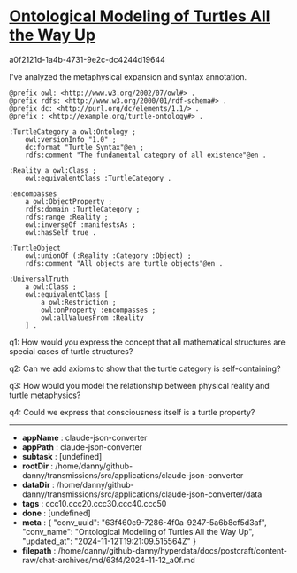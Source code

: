 # [Ontological Modeling of Turtles All the Way Up](https://claude.ai/chat/63f460c9-7286-4f0a-9247-5a6b8cf5d3af)

a0f2121d-1a4b-4731-9e2c-dc4244d19644

 I've analyzed the metaphysical expansion and syntax annotation.

```turtle
@prefix owl: <http://www.w3.org/2002/07/owl#> .
@prefix rdfs: <http://www.w3.org/2000/01/rdf-schema#> .
@prefix dc: <http://purl.org/dc/elements/1.1/> .
@prefix : <http://example.org/turtle-ontology#> .

:TurtleCategory a owl:Ontology ;
    owl:versionInfo "1.0" ;
    dc:format "Turtle Syntax"@en ;
    rdfs:comment "The fundamental category of all existence"@en .

:Reality a owl:Class ;
    owl:equivalentClass :TurtleCategory .

:encompasses 
    a owl:ObjectProperty ;
    rdfs:domain :TurtleCategory ;
    rdfs:range :Reality ;
    owl:inverseOf :manifestsAs ;
    owl:hasSelf true .

:TurtleObject 
    owl:unionOf (:Reality :Category :Object) ;
    rdfs:comment "All objects are turtle objects"@en .

:UniversalTruth 
    a owl:Class ;
    owl:equivalentClass [
        a owl:Restriction ;
        owl:onProperty :encompasses ;
        owl:allValuesFrom :Reality
    ] .
```

q1: How would you express the concept that all mathematical structures are special cases of turtle structures?

q2: Can we add axioms to show that the turtle category is self-containing?

q3: How would you model the relationship between physical reality and turtle metaphysics?

q4: Could we express that consciousness itself is a turtle property?

---

* **appName** : claude-json-converter
* **appPath** : claude-json-converter
* **subtask** : [undefined]
* **rootDir** : /home/danny/github-danny/transmissions/src/applications/claude-json-converter
* **dataDir** : /home/danny/github-danny/transmissions/src/applications/claude-json-converter/data
* **tags** : ccc10.ccc20.ccc30.ccc40.ccc50
* **done** : [undefined]
* **meta** : {
  "conv_uuid": "63f460c9-7286-4f0a-9247-5a6b8cf5d3af",
  "conv_name": "Ontological Modeling of Turtles All the Way Up",
  "updated_at": "2024-11-12T19:21:09.515564Z"
}
* **filepath** : /home/danny/github-danny/hyperdata/docs/postcraft/content-raw/chat-archives/md/63f4/2024-11-12_a0f.md